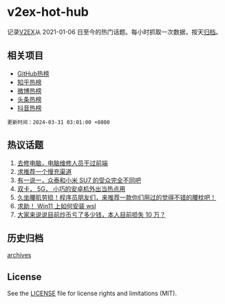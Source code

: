 # v2ex-hot-hub

 记录[V2EX](https://www.v2ex.com/)从 2021-01-06 日至今的热门话题。每小时抓取一次数据，按天[归档](archives)。
 
 ## 相关项目

- [GitHub热榜](https://github.com/it985/github-hot-hub)
- [知乎热榜](https://github.com/it985/zhihu-hot-hub)
- [微博热榜](https://github.com/it985/weibo-hot-hub)
- [头条热榜](https://github.com/it985/toutiao-hot-hub)
- [抖音热榜](https://github.com/it985/douyin-hot-hub)


 `更新时间：2024-03-31 03:01:00 +0800`

## 热议话题

1. [去修电脑，电脑维修人员干过前端](https://www.v2ex.com/t/1028319)
1. [求推荐一个慢充渠道](https://www.v2ex.com/t/1028309)
1. [有一说一，众泰和小米 SU7 的受众完全不同吧](https://www.v2ex.com/t/1028298)
1. [双卡， 5G， 小巧的安卓机外出当热点用](https://www.v2ex.com/t/1028299)
1. [久坐腰肌劳损！程序员朋友们，来推荐一款你们用过的觉得不错的腰枕吧！](https://www.v2ex.com/t/1028354)
1. [求助！ Win11 上如何安装 wsl](https://www.v2ex.com/t/1028402)
1. [大家来说说目前炒币亏了多少钱，本人目前损失 10 万？](https://www.v2ex.com/t/1028441)

## 历史归档

[archives](archives)

## License

See the [LICENSE](LICENSE) file for license rights and limitations (MIT).
